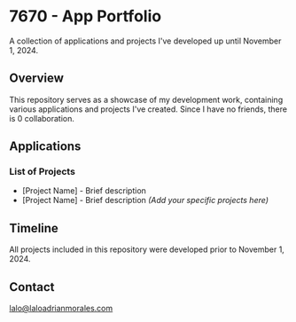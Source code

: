 # 7670 - App Portfolio

A collection of applications and projects I've developed up until November 1, 2024.

## Overview
This repository serves as a showcase of my development work, containing various applications and projects I've created.  Since I have no friends, there is 0 collaboration.

## Applications

### List of Projects
- [Project Name] - Brief description
- [Project Name] - Brief description
_(Add your specific projects here)_

## Timeline
All projects included in this repository were developed prior to November 1, 2024.

## Contact
lalo@laloadrianmorales.com